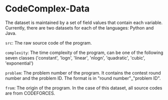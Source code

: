 # CodeComplex-Data
The dataset is maintained by a set of field values that contain each variable.
Currently, there are two datasets for each of the languages: Python and Java.

```src```: The raw source code of the program.

```complexity```: The time complexity of the program, can be one of the following seven classes ('constant', 'logn', 'linear', 'nlogn', 'quadratic', 'cubic', 'exponential')

```problem```: The problem number of the program. It contains the contest round number and the problem ID. The format is in "round number"_"problem ID".

```from```: The origin of the program. In the case of this dataset, all source codes are from CODEFORCES.

